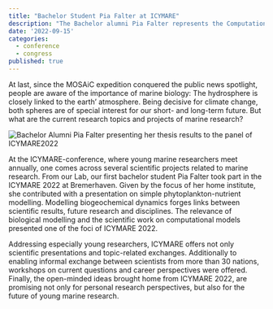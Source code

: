 ```yaml
---
title: "Bachelor Student Pia Falter at ICYMARE"
description: "The Bachelor alumni Pia Falter represents the Computational Life Science Lab with her thesis at ICYMARE2022."
date: '2022-09-15'
categories:
  - conference
  - congress
published: true
---
```


At last, since the MOSAiC expedition conquered the public news spotlight, people are aware of the importance of marine biology: The hydrosphere is closely linked to the earth’ atmosphere. Being decisive for climate change, both spheres are of special interest for our short- and long-term future. But what are the current research topics and projects of marine research?

![Bachelor Alumni Pia Falter presenting her thesis results to the panel of ICYMARE2022](/news/pia-icymare.jpeg "Pia Falter at ICYMARE")

At the ICYMARE-conference, where young marine researchers meet annually, one comes across several scientific projects related to marine research. From our Lab, our first bachelor student Pia Falter took part in the ICYMARE 2022 at Bremerhaven. Given by the focus of her home institute, she contributed with a presentation on simple phytoplankton-nutrient modelling. Modelling biogeochemical dynamics forges links between scientific results, future research and disciplines. The relevance of biological modelling and the scientific work on computational models presented one of the foci of ICYMARE 2022.

Addressing especially young researchers, ICYMARE offers not only scientific presentations and topic-related exchanges. Additionally to enabling informal exchange between scientists from more than 30 nations, workshops on current questions and career perspectives were offered. Finally, the open-minded ideas brought home from ICYMARE 2022, are promising not only for personal research perspectives, but also for the future of young marine research.